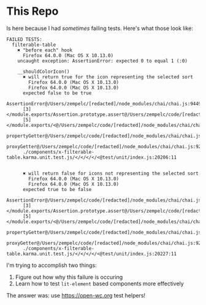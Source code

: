 # This Repo

Is here because I had _sometimes_ failing tests. Here's what those look like:

```
FAILED TESTS:
  filterable-table
    ✖ "before each" hook
      Firefox 64.0.0 (Mac OS X 10.13.0)
    uncaught exception: AssertionError: expected 0 to equal 1 (:0)

    __shouldColorIcon()
      ✖ will return true for the icon representing the selected sort
        Firefox 64.0.0 (Mac OS X 10.13.0)
        Firefox 64.0.0 (Mac OS X 10.13.0)
      expected false to be true
      AssertionError@/Users/zempelc/[redacted]/node_modules/chai/chai.js:9449:13
      [3]</module.exports/Assertion.prototype.assert@/Users/zempelc/code/[redacted]/node_modules/chai/chai.js:239:13
      [5]</module.exports/<@/Users/zempelc/code/[redacted]/node_modules/chai/chai.js:1021:5
      propertyGetter@/Users/zempelc/code/[redacted]/node_modules/chai/chai.js:7899:22
      proxyGetter@/Users/zempelc/code/[redacted]/node_modules/chai/chai.js:9247:14
      ./components/x-filterable-table.karma.unit.test.js/</</</</<@test/unit/index.js:20206:11


      ✖ will return false for icons not representing the selected sort
        Firefox 64.0.0 (Mac OS X 10.13.0)
        Firefox 64.0.0 (Mac OS X 10.13.0)
      expected true to be false
      AssertionError@/Users/zempelc/code/[redacted]/node_modules/chai/chai.js:9449:13
      [3]</module.exports/Assertion.prototype.assert@/Users/zempelc/code/[redacted]/node_modules/chai/chai.js:239:13
      [5]</module.exports/<@/Users/zempelc/code/[redacted]/node_modules/chai/chai.js:1056:5
      propertyGetter@/Users/zempelc/code/[redacted]/node_modules/chai/chai.js:7899:22
      proxyGetter@/Users/zempelc/code/[redacted]/node_modules/chai/chai.js:9247:14
      ./components/x-filterable-table.karma.unit.test.js/</</</</<@test/unit/index.js:20227:11
```

I'm trying to accomplish two things:
1) Figure out how why this failure is occuring
2) Learn how to test `lit-element` based components more effectively

The answer was: use https://open-wc.org test helpers!
